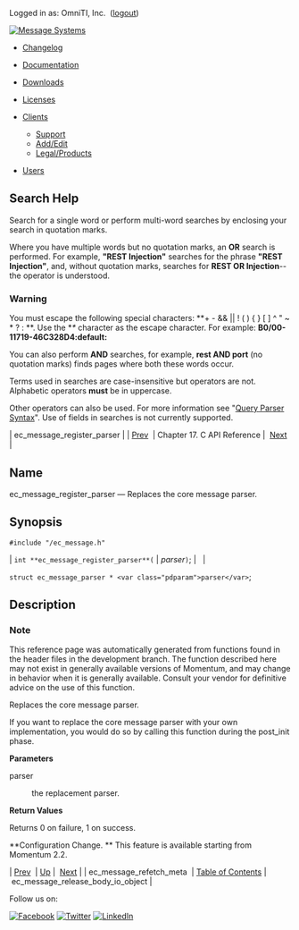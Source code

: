 Logged in as: OmniTI, Inc.  ([logout](https://support.messagesystems.com/logout.php))

[![Message Systems](https://support.messagesystems.com/images/ms-white205.png)](https://support.messagesystems.com/start.php) 

*   [Changelog](https://support.messagesystems.com/start.php?show=changelog)
*   [Documentation](https://support.messagesystems.com/docs/)
*   [Downloads](https://support.messagesystems.com/start.php)

*   [Licenses](https://support.messagesystems.com/license_summary.php)
*   <a href="">Clients</a>
    *   [Support](https://support.messagesystems.com/cs.php)
    *   [Add/Edit](https://support.messagesystems.com/edit_client.php)
    *   [Legal/Products](https://support.messagesystems.com/edit_products.php)
*   [Users](https://support.messagesystems.com/edit_customer.php)

## Search Help

Search for a single word or perform multi-word searches by enclosing your search in quotation marks.

Where you have multiple words but no quotation marks, an **OR** search is performed. For example, **"REST Injection"** searches for the phrase **"REST Injection"**, and, without quotation marks, searches for **REST OR Injection**--the operator is understood.

### Warning

You must escape the following special characters: **+ - && || ! ( ) { } [ ] ^ " ~ * ? : \**. Use the **\** character as the escape character. For example: **B0/00-11719-46C328D4\:default\:**

You can also perform **AND** searches, for example, **rest AND port** (no quotation marks) finds pages where both these words occur.

Terms used in searches are case-insensitive but operators are not. Alphabetic operators **must** be in uppercase.

Other operators can also be used. For more information see "[Query Parser Syntax](https://lucene.apache.org/core/old_versioned_docs/versions/3_0_0/queryparsersyntax.html)". Use of fields in searches is not currently supported.

| ec_message_register_parser |
| [Prev](extending.C.genref.ec_message_refetch_meta.php)  | Chapter 17. C API Reference |  [Next](extending.C.genref.ec_message_release_body_io_object.php) |

<a name="extending.C.genref.ec_message_register_parser"></a>
## Name

ec_message_register_parser — Replaces the core message parser.

## Synopsis

`#include "/ec_message.h"`

| `int **ec_message_register_parser**(` | <var class="pdparam">parser</var>`)`; |   |

`struct ec_message_parser * <var class="pdparam">parser</var>`;<a name="idp19561488"></a>
## Description

### Note

This reference page was automatically generated from functions found in the header files in the development branch. The function described here may not exist in generally available versions of Momentum, and may change in behavior when it is generally available. Consult your vendor for definitive advice on the use of this function.

Replaces the core message parser.

If you want to replace the core message parser with your own implementation, you would do so by calling this function during the post_init phase.

**Parameters**

<dl class="variablelist">

<dt>parser</dt>

<dd>

the replacement parser.

</dd>

</dl>

**Return Values**

Returns 0 on failure, 1 on success.

**Configuration Change. ** This feature is available starting from Momentum 2.2.

| [Prev](extending.C.genref.ec_message_refetch_meta.php)  | [Up](extending.C.ref.php) |  [Next](extending.C.genref.ec_message_release_body_io_object.php) |
| ec_message_refetch_meta  | [Table of Contents](index.php) |  ec_message_release_body_io_object |

Follow us on:

[![Facebook](https://support.messagesystems.com/images/icon-facebook.png)](http://www.facebook.com/messagesystems) [![Twitter](https://support.messagesystems.com/images/icon-twitter.png)](http://twitter.com/#!/MessageSystems) [![LinkedIn](https://support.messagesystems.com/images/icon-linkedin.png)](http://www.linkedin.com/company/message-systems)